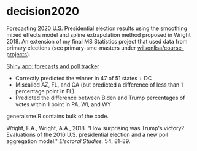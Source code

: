 # decision2020
Forecasting 2020 U.S. Presidential election results using the smoothing mixed effects model and spline extrapolation method proposed in Wright 2018. An extension of my final MS Statistics project that used data from primary elections (see primary-sme-masters under [wilsonlisa/course-projects](https://github.com/wilsonlisa/course-projects)).

[Shiny app: forecasts and poll tracker](https://lisa-wilson.shinyapps.io/decision2020/)

- Correctly predicted the winner in 47 of 51 states + DC
- Miscalled AZ, FL, and GA (but predicted a difference of less than 1 percentage point in FL)
- Predicted the difference between Biden and Trump percentages of votes within 1 point in PA, WI, and WY

generalsme.R contains bulk of the code.

Wright, F.A., Wright, A.A., 2018. "How surprising was Trump's victory? Evaluations of the 2016 U.S. presidential election and a new poll aggregation model." _Electoral Studies._ 54, 81-89.
